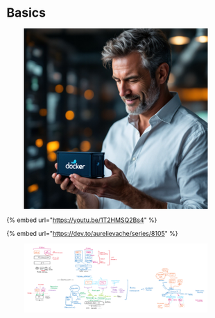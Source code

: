 # Basics

<figure><img src="../.gitbook/assets/image (1).png" alt=""><figcaption></figcaption></figure>

{% embed url="https://youtu.be/1T2HMSQ2Bs4" %}

{% embed url="https://dev.to/aurelievache/series/8105" %}

<figure><img src="../.gitbook/assets/image (245).png" alt=""><figcaption></figcaption></figure>
